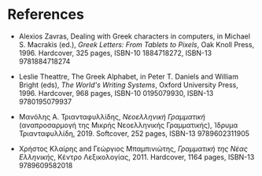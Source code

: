 # References

- Alexios Zavras,
  Dealing with Greek characters in computers,
  in
  Michael S. Macrakis (ed.),
  *Greek Letters: From Tablets to Pixels*,
  Oak Knoll Press,
  1996.
  Hardcover, 325 pages,
  ISBN-10 1884718272,
  ISBN-13 9781884718274
  
- Leslie Theattre,
  The Greek Alphabet,
  in
  Peter T. Daniels and William Bright (eds),
  *The World's Writing Systems*,
  Oxford University Press,
  1996.
  Hardcover, 968 pages,
  ISBN-10 0195079930,
  ISBN-13 9780195079937

- Μανόλης Α. Τριανταφυλλίδης,
  *Νεοελληνική Γραμματική*
  (αναπροσαρμογή της Μικρής Νεοελληνικής Γραμματικής),
  Ίδρυμα Τριανταφυλλίδη,
  2019.
  Softcover, 252 pages,
  ISBN-13 9789602311905

- Χρήστος Κλαίρης and Γεώργιος Μπαμπινιώτης,
  *Γραμματική της Νέας Ελληνικής*,
  Κέντρο Λεξικολογίας,
  2011.
  Hardcover, 1164 pages,
  ISBN-13 9789609582018
